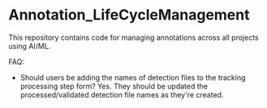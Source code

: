 # Annotation_LifeCycleManagement

This repository contains code for managing annotations across all projects using AI/ML.

FAQ:
* Should users be adding the names of detection files to the tracking processing step form? Yes. They should be updated the processed/validated detection file names as they're created.
